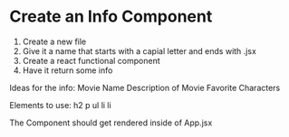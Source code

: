 # Create an Info Component
1. Create a new file
2. Give it a name that starts with a capial letter and ends with .jsx
3. Create a react functional component
4. Have it return some info

Ideas for the info:
Movie Name
Description of Movie
Favorite Characters

Elements to use:
h2
p
ul
    li
    li

The Component should get rendered inside of App.jsx
